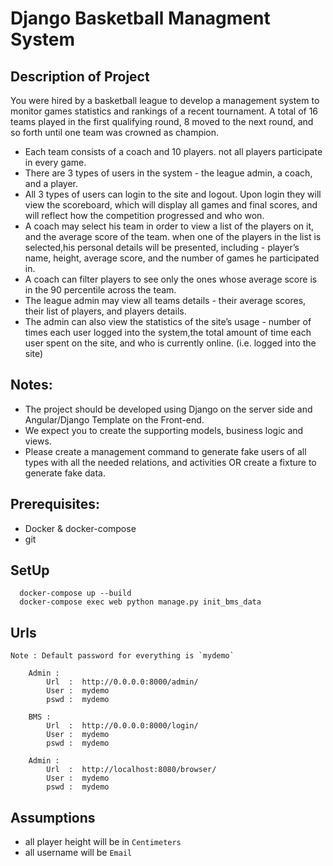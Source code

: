 # Django Basketball Managment System


## Description of Project
You were hired by a basketball league to develop a management system to monitor games statistics and rankings of a recent tournament.
A total of 16 teams played in the first qualifying round, 8 moved to the next round, and so forth until one team was crowned as champion.
* Each team consists of a coach and 10 players. not all players participate in every game.
* There are 3 types of users in the system - the league admin, a coach, and a player.
* All 3 types of users can login to the site and logout.   Upon login they will view the scoreboard, which will display all games and final scores,  and will reflect how the competition progressed and who won.
* A coach may select his team in order to view a list of the players on it, and the average score of the team. when one of the players in the list is selected,his personal details will be presented, including - player’s name, height, average score, and the number of games he participated in. 
* A coach can filter players to see only the ones whose average score is in the 90 percentile across the team.
* The league admin may view all teams details - their average scores, their list of players, and players details. 
* The admin can also view the statistics of the site’s usage - number of times each user logged into the system,the total amount of time each user spent on the site, and who is currently online. (i.e. logged into the site)


## Notes:

* The project should be developed using Django on the server side and Angular/Django Template on the Front-end.
* We expect you to create the supporting models, business logic and views. 
* Please create a management command to generate fake users of all types with all the needed relations, 
and activities OR create a fixture to generate fake data.



## Prerequisites:
* Docker & docker-compose
* git


## SetUp

```
  docker-compose up --build
  docker-compose exec web python manage.py init_bms_data

```

## Urls 

```
Note : Default password for everything is `mydemo`

    Admin : 
        Url  :  http://0.0.0.0:8000/admin/
        User :  mydemo
        pswd :  mydemo

    BMS : 
        Url  :  http://0.0.0.0:8000/login/
        User :  mydemo
        pswd :  mydemo

    Admin : 
        Url  :  http://localhost:8080/browser/
        User :  mydemo
        pswd :  mydemo
```

## Assumptions
* all player height will be in `Centimeters`
* all username will be `Email`